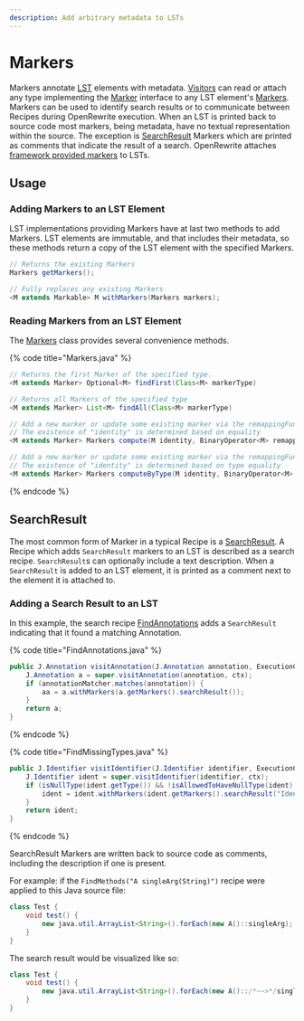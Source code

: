 ```yaml
---
description: Add arbitrary metadata to LSTs
---
```


# Markers

Markers annotate [LST](lossless-semantic-trees.md) elements with metadata. [Visitors](visitors.md) can read or attach any type implementing the [Marker](https://github.com/openrewrite/rewrite/blob/master/rewrite-core/src/main/java/org/openrewrite/marker/Marker.java) interface to any LST element's [Markers](https://github.com/openrewrite/rewrite/blob/main/rewrite-core/src/main/java/org/openrewrite/marker/Markers.java). Markers can be used to identify search results or to communicate between Recipes during OpenRewrite execution. When an LST is printed back to source code most markers, being metadata, have no textual representation within the source. The exception is [SearchResult](markers.md#searchresult) Markers which are printed as comments that indicate the result of a search. OpenRewrite attaches [framework provided markers](broken-reference) to LSTs.

## Usage

### Adding Markers to an LST Element

LST implementations providing Markers have at last two methods to add Markers. LST elements are immutable, and that includes their metadata, so these methods return a copy of the LST element with the specified Markers.

```java
// Returns the existing Markers
Markers getMarkers();

// Fully replaces any existing Markers
<M extends Markable> M withMarkers(Markers markers);
```

### Reading Markers from an LST Element

The [Markers](https://github.com/openrewrite/rewrite/blob/master/rewrite-core/src/main/java/org/openrewrite/marker/Markers.java) class provides several convenience methods.

{% code title="Markers.java" %}
```java
// Returns the first Marker of the specified type.
<M extends Marker> Optional<M> findFirst(Class<M> markerType)

// Returns all Markers of the specified type
<M extends Marker> List<M> findAll(Class<M> markerType)

// Add a new marker or update some existing marker via the remappingFunction
// The existence of "identity" is determined based on equality
<M extends Marker> Markers compute(M identity, BinaryOperator<M> remappingFunction)

// Add a new marker or update some existing marker via the remappingFunction
// The existence of "identity" is determined based on type equality
<M extends Marker> Markers computeByType(M identity, BinaryOperator<M> remappingFunction)
```
{% endcode %}

## SearchResult

The most common form of Marker in a typical Recipe is a [SearchResult](https://github.com/openrewrite/rewrite/blob/main/rewrite-core/src/main/java/org/openrewrite/marker/SearchResult.java). A Recipe which adds `SearchResult` markers to an LST is described as a search recipe. `SearchResult`s can optionally include a text description. When a `SearchResult` is added to an LST element, it is printed as a comment next to the element it is attached to.

### Adding a Search Result to an LST

In this example, the search recipe [FindAnnotations](https://github.com/openrewrite/rewrite/blob/master/rewrite-java/src/main/java/org/openrewrite/java/search/FindAnnotations.java) adds a `SearchResult` indicating that it found a matching Annotation.

{% code title="FindAnnotations.java" %}
```java
public J.Annotation visitAnnotation(J.Annotation annotation, ExecutionContext ctx) {
    J.Annotation a = super.visitAnnotation(annotation, ctx);
    if (annotationMatcher.matches(annotation)) {
        aa = a.withMarkers(a.getMarkers().searchResult());
    }
    return a;
}
```
{% endcode %}

{% code title="FindMissingTypes.java" %}
```java
public J.Identifier visitIdentifier(J.Identifier identifier, ExecutionContext ctx) {
    J.Identifier ident = super.visitIdentifier(identifier, ctx);
    if (isNullType(ident.getType()) && !isAllowedToHaveNullType(ident)) {
        ident = ident.withMarkers(ident.getMarkers().searchResult("Identifier type is null"));
    }
    return ident;
}
```
{% endcode %}

SearchResult Markers are written back to source code as comments, including the description if one is present.

For example: if the `FindMethods("A singleArg(String)")` recipe were applied to this Java source file:

```java
class Test {
    void test() {
        new java.util.ArrayList<String>().forEach(new A()::singleArg);
    }
}
```

The search result would be visualized like so:

```java
class Test {
    void test() {
        new java.util.ArrayList<String>().forEach(new A()::/*~~>*/singleArg);
    }
}
```
